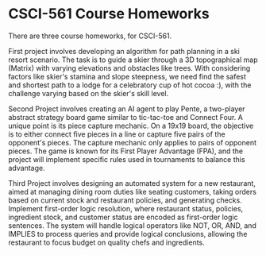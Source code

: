 # CSCI-561 Course Homeworks

There are three course homeworks, for CSCI-561.

First project involves developing an algorithm for path planning in a ski resort scenario. The task is to guide a skier through a 3D topographical map (Matrix) with varying elevations and obstacles like trees.
With considering factors like skier's stamina and slope steepness, we need find the safest and shortest path to a lodge for a celebratory cup of hot cocoa :), with the challenge varying based on the skier's skill level.

Second Project involves creating an AI agent to play Pente, a two-player abstract strategy board game similar to tic-tac-toe and Connect Four. A unique point is its piece capture mechanic.
On a 19x19 board, the objective is to either connect five pieces in a line or capture five pairs of the opponent's pieces. The capture mechanic only applies to pairs of opponent pieces. 
The game is known for its First Player Advantage (FPA), and the project will implement specific rules used in tournaments to balance this advantage.

Third Project involves designing an automated system for a new restaurant, aimed at managing dining room duties like seating customers, taking orders based on current stock and restaurant policies, and generating checks. 
Implement first-order logic resolution, where restaurant status, policies, ingredient stock, and customer status are encoded as first-order logic sentences. 
The system will handle logical operators like NOT, OR, AND, and IMPLIES to process queries and provide logical conclusions, allowing the restaurant to focus budget on quality chefs and ingredients.
